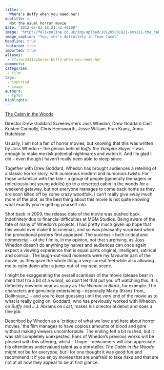 ```yaml
---
title: >
  Where’s Buffy when you need her?
subtitle: >
  Not the usual horror movie
date: "2012-05-03 18:21:43 +0100"
image: "http://felixonline.co.uk/img/upload/201205031921-ams111-the_cabin_in_the_woods.jpg"
image_caption: "Yep, she's definitely in Team Jacob"
headline: true
featured: true
imported: true
aliases:
 - /film/2411/wheres-buffy-when-you-need-her
comments:
categories:
 - film
tags:
 - imported
 - image
authors:
 - lp707
highlights:
---
```


[The Cabin in the Woods](http://www.imdb.com/title/tt1259521/)

Director Drew Goddard
Screenwriters Joss Whedon, Drew Goddard
Cast Kristen Connolly, Chris Hemsworth, Jesse William, Fran Kranz, Anna Hutchison

Usually, I am not a fan of horror movies, but knowing that this was written by Joss Whedon – the genius behind _Buffy the Vampire Slayer_ – was enough to make me risk potential nightmares and watch it. And I’m glad I did – even though I haven’t really been able to sleep since.

Together with Drew Goddard, Whedon has brought audiences a retelling of a classic horror story, with numerous modern and humorous twists. For those unfamiliar with the tale – a group of people (generally teenagers or ridiculously hot young adults) go to a deserted cabin in the woods for a weekend getaway, but not everyone manages to come back home as they are soon killed off by some crazy woodfolk. I can’t really give away much more of the plot, as the best thing about this movie is not quite knowing what exactly you’re getting yourself into.

Shot back in 2009, the release date of the movie was pushed back indefinitely due to financial difficulties at MGM Studios. Being aware of the fate of many of Whedon’s projects, I had pretty much given up hope that this would ever make it to cinemas, and so was pleasantly surprised when the promotional posters first appeared. The success – both critical and commercial – of the film is, in my opinion, not that surprising, as Joss Whedon doesn’t do anything by halves and audiences can once again expect a viewing experience that is equal parts original, intelligent, satirical and comical. The laugh-out-loud moments were my favourite part of the movie, as they gave the whole thing a very surreal feel while also allowing me to calm down after a jump-out-of-my-seat scene.

I might be exaggerating the overall scariness of the movie (please bear in mind that I’m a bit of a wimp), so don’t let that put you off watching this. It is definitely nowhere near as scary as _The Woman in Black_, for example. The characters are genuinely entertaining – especially Marty (Kranz from_ Dollhouse_) – and you’re kept guessing until the very end of the movie as to what is really going on. Goddard, who has previously worked with Whedon on _Buffy_ and J.J. Abrams on _Lost_, makes his directorial debut and does a fine job.

Described by Whedon as a ‘critique of what we love and hate about horror movies,’ the film manages to have copious amounts of blood and gore without making viewers uncomfortable. The ending felt a bit rushed, but it was still completely unexpected. Fans of Whedon’s previous works will be pleased with this offering, whilst – I hope – newcomers will also appreciate his oftentimes undervalued talent as a storyteller. _The Cabin in the Woods_ might not be for everyone, but I for one thought it was good fun and recommend it if you enjoy movies that are unafraid to take risks and that are not at all how they appear to be at first glance.
